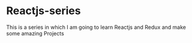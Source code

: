# Reactjs-series
This is a series in which I am going to learn Reactjs and Redux and make some amazing Projects
